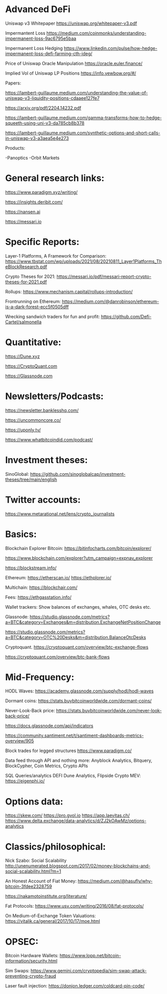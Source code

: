 # Advanced DeFi 

Uniswap v3 Whitepaper
https://uniswap.org/whitepaper-v3.pdf

Impermantent Loss
https://medium.com/coinmonks/understanding-impermanent-loss-9ac6795e5baa

Impermanent Loss Hedging
https://www.linkedin.com/pulse/how-hedge-impermanent-loss-defi-farming-cth-ideg/


Price of Uniswap Oracle Manipulation
https://oracle.euler.finance/

Implied Vol of Uniswap LP Positions
https://info.yewbow.org/#/

Papers:

https://lambert-guillaume.medium.com/understanding-the-value-of-uniswap-v3-liquidity-positions-cdaaee127fe7

https://arxiv.org/pdf/2204.14232.pdf

https://lambert-guillaume.medium.com/gamma-transforms-how-to-hedge-squeeth-using-uni-v3-da785cb8b378

https://lambert-guillaume.medium.com/synthetic-options-and-short-calls-in-uniswap-v3-a3aea5e4e273

Products:

-Panoptics
-Orbit Markets


# General research links:

https://www.paradigm.xyz/writing/

https://insights.deribit.com/

https://nansen.ai

https://messari.io


# Specific Reports:
Layer-1 Platforms, A Framework for Comparison: https://www.tbstat.com/wp/uploads/2021/08/20210811_Layer1Platforms_TheBlockResearch.pdf

Crypto Theses for 2021: https://messari.io/pdf/messari-report-crypto-theses-for-2021.pdf

Rollups: https://www.mechanism.capital/rollups-introduction/

Frontrunning on Ethereum: https://medium.com/@danrobinson/ethereum-is-a-dark-forest-ecc5f0505dff

Wrecking sandwich traders for fun and profit: https://github.com/Defi-Cartel/salmonella

# Quantitative:
https://Dune.xyz

https://CryptoQuant.com

https://Glassnode.com


# Newsletters/Podcasts:
https://newsletter.banklesshq.com/

https://uncommoncore.co/

https://uponly.tv/

https://www.whatbitcoindid.com/podcast/

# Investment theses:
SinoGlobal: https://github.com/sinoglobalcap/investment-theses/tree/main/english


# Twitter accounts:

https://www.metarational.net/lens/crypto_journalists

# Basics:
Blockchain Explorer
Bitcoin: https://bitinfocharts.com/bitcoin/explorer/

https://www.blockchain.com/explorer?utm_campaign=expnav_explorer

https://blockstream.info/

Ethereum: https://etherscan.io/
https://ethplorer.io/

Multichain: https://blockchair.com/

Fees:
https://ethgasstation.info/

Wallet trackers:
Show balances of exchanges, whales, OTC desks etc.

Glassnode:
https://studio.glassnode.com/metrics?a=BTC&category=Exchanges&m=distribution.ExchangeNetPositionChange

https://studio.glassnode.com/metrics?a=BTC&category=OTC%20Desks&m=distribution.BalanceOtcDesks

Cryptoquant.
https://cryptoquant.com/overview/btc-exchange-flows

https://cryptoquant.com/overview/btc-bank-flows

# Mid-Frequency:

HODL Waves: https://academy.glassnode.com/supply/hodl/hodl-waves

Dormant coins: https://stats.buybitcoinworldwide.com/dormant-coins/

Never-Look-Back price: https://stats.buybitcoinworldwide.com/never-look-back-price/

https://docs.glassnode.com/api/indicators

https://community.santiment.net/t/santiment-dashboards-metrics-overview/905


Block trades for legged structures
https://www.paradigm.co/

Data feed through API and nothing more:
   Anyblock Analytics, Bitquery, BlockCypher, Coin Metrics, Crypto APIs
   
SQL Queries/analytics DEFI
Dune Analytics, Flipside Crypto
MEV: https://eigenphi.io/

# Options data: 
https://skew.com/
https://pro.gvol.io
https://app.laevitas.ch/
https://www.delta.exchange/data-analytics/d/ZJ2kOAwMz/options-analytics

  


# Classics/philosophical:

Nick Szabo: Social Scalability http://unenumerated.blogspot.com/2017/02/money-blockchains-and-social-scalability.html?m=1

An Honest Account of Fiat Money: https://medium.com/@hasufly/why-bitcoin-3fdee2328759

https://nakamotoinstitute.org/literature/

Fat Protocols: https://www.usv.com/writing/2016/08/fat-protocols/

On Medium-of-Exchange Token Valuations: https://vitalik.ca/general/2017/10/17/moe.html



# OPSEC:
Bitcoin Hardware Wallets: https://www.lopp.net/bitcoin-information/security.html

Sim Swaps: https://www.gemini.com/cryptopedia/sim-swap-attack-preventing-crypto-fraud

Laser fault injection: https://donjon.ledger.com/coldcard-pin-code/








